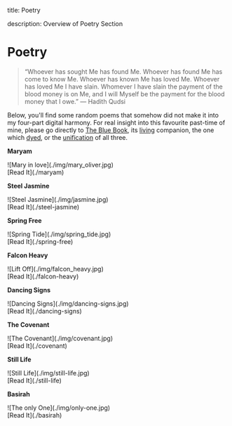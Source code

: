 title: Poetry

description: Overview of Poetry Section

# Poetry

> “Whoever has sought Me has found Me. Whoever has found Me has come to know Me. Whoever has known Me has loved Me. Whoever has loved Me I have slain. Whomever I have slain the payment of the blood money is on Me, and I will Myself be the payment for the blood money that I owe.” — Hadith Qudsi

Below, you'll find some random poems that somehow did not make it into my four-part digital harmony. For real insight into this favourite past-time of mine, please go directly to <a href="https://thebluebook.co.za" target="_blank">The Blue Book</a>, its <a href="https://living.thebluebook.co.za" target="_blank">living</a> companion, the one which <a href="https://dyeing.thebluebook.co.za" target="_blank">dyed</a>, or the <a href="https://thebluebook.co.za" target="_blank">unification</a> of all three.

<div markdown="1" class="card poetry sidebar center gemoji center-content">

**Maryam**

<div markdown="2" class="book-image">
![Mary in love](./img/mary_oliver.jpg)
</div>

<div markdown="3" class="book-link">
[Read It](./maryam)
</div>

</div>

<div markdown="1" class="card poetry sidebar center gemoji center-content">

**Steel Jasmine**

<div markdown="2" class="book-image">
![Steel Jasmine](./img/jasmine.jpg)
</div>

<div markdown="3" class="book-link">
[Read It](./steel-jasmine)
</div>

</div>

<div markdown="1" class="card poetry sidebar center gemoji center-content">

**Spring Free**

<div markdown="2" class="book-image">
![Spring Tide](./img/spring_tide.jpg)
</div>

<div markdown="3" class="book-link">
[Read It](./spring-free)
</div>

</div>

<div markdown="1" class="card poetry sidebar center gemoji center-content">

**Falcon Heavy**

<div markdown="2" class="book-image">
![Lift Off](./img/falcon_heavy.jpg)
</div>

<div markdown="3" class="book-link">
[Read It](./falcon-heavy)
</div>

</div>

<div markdown="1" class="card poetry sidebar center gemoji center-content">

**Dancing Signs**

<div markdown="2" class="book-image">
![Dancing Signs](./img/dancing-signs.jpg)
</div>

<div markdown="3" class="book-link">
[Read It](./dancing-signs)
</div>

</div>

<div markdown="1" class="card poetry sidebar center gemoji center-content">

**The Covenant**

<div markdown="2" class="book-image">
![The Covenant](./img/covenant.jpg)
</div>

<div markdown="3" class="book-link">
[Read It](./covenant)
</div>

</div>

<div markdown="1" class="card poetry sidebar center gemoji center-content">

**Still Life**

<div markdown="2" class="book-image">
![Still Life](./img/still-life.jpg)
</div>

<div markdown="3" class="book-link">
[Read It](./still-life)
</div>

</div>

<div markdown="1" class="card poetry sidebar center gemoji center-content">

**Basirah**

<div markdown="2" class="book-image">
![The only One](./img/only-one.jpg)
</div>

<div markdown="3" class="book-link">
[Read It](./basirah)
</div>

</div>


